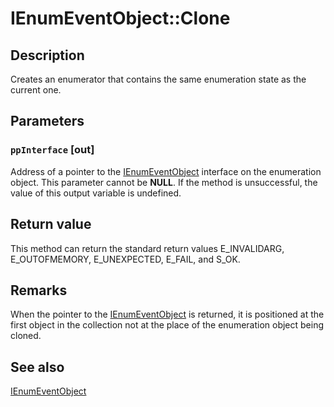 # IEnumEventObject::Clone

## Description

Creates an enumerator that contains the same enumeration state as the current one.

## Parameters

### `ppInterface` [out]

Address of a pointer to the [IEnumEventObject](https://learn.microsoft.com/windows/desktop/api/eventsys/nn-eventsys-ienumeventobject) interface on the enumeration object. This parameter cannot be **NULL**. If the method is unsuccessful, the value of this output variable is undefined.

## Return value

This method can return the standard return values E_INVALIDARG, E_OUTOFMEMORY, E_UNEXPECTED, E_FAIL, and S_OK.

## Remarks

When the pointer to the [IEnumEventObject](https://learn.microsoft.com/windows/desktop/api/eventsys/nn-eventsys-ienumeventobject) is returned, it is positioned at the first object in the collection not at the place of the enumeration object being cloned.

## See also

[IEnumEventObject](https://learn.microsoft.com/windows/desktop/api/eventsys/nn-eventsys-ienumeventobject)